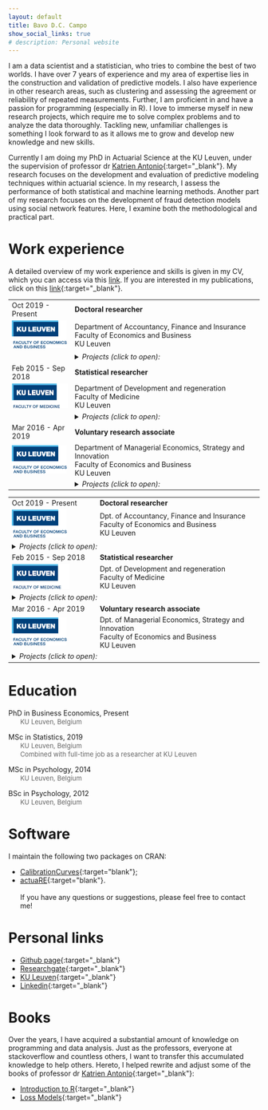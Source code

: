 ```yaml
---
layout: default
title: Bavo D.C. Campo
show_social_links: true
# description: Personal website
---
```

I am a data scientist and a statistician, who tries to combine the best of two worlds. I have over 7 years of experience and my area of expertise lies in the construction and validation of predictive models. I also have experience in other research areas, such as clustering and assessing the agreement or reliability of repeated measurements. Further, I am proficient in and have a passion for programming (especially in R). I love to immerse myself in new research projects, which require me to solve complex problems and to analyze the data thoroughly. Tackling new, unfamiliar challenges is something I look forward to as it allows me to grow and develop new knowledge and new skills.

Currently I am doing my PhD in Actuarial Science at the KU Leuven, under the supervision of professor dr [Katrien Antonio](https://katrienantonio.github.io/){:target="_blank"}. My research focuses on the development and evaluation of predictive modeling techniques within actuarial science. In my research, I assess the performance of both statistical and machine learning methods. Another part of my research focuses on the development of fraud detection models using social network features. Here, I examine both the methodological and practical part.


# Work experience
A detailed overview of my work experience and skills is given in my CV, which you can access via this [link](./CV/CurriculumVitaeCampoBavoGithub20230124.pdf). If you are interested in my publications, click on this [link](https://lirias.kuleuven.be/cv?Username=U0095171){:target="_blank"}.

<table id="desktop-only" style="text-align: left; width: 100%;border:0;table-layout:fixed">
  <col width="25%" />
  <col width="75%" />
  <tbody>
    <tr>
      <td style="border:0">
      Oct 2019 - Present
      </td>
      <td style="border:0">
      <b>Doctoral researcher</b>
      </td>
    </tr>
    <tr>
      <td style="border:0">
      <a href="https://feb.kuleuven.be/eng/home" target="_blank"><img src="/img/KULFEBAdj.png" width="110px" height="56px"/></a>
      </td>
      <td style="border:0">
      Department of Accountancy, Finance and Insurance<br>
      Faculty of Economics and Business<br>
      KU Leuven
      </td>
    </tr>
    <tr>
      <td style="border:0">
      </td>
      <td style="border:0">
      <details>
      	<summary><i>Projects (click to open):</i></summary>
        My PhD was part of a collaboration between the KU Leuven and a Belgian insurance company. I took responsibility for translating the insurance company's research question into an analysis plan as well as for planning, organizing, programming, executing and analyzing the research. Further, I communicated the research findings in a clear and concise way to the company at regular intervals. The main projects that I worked on are:
        <ul max-width=70px>
          <li>workers' compensation insurance:
            <ol class="square">
              <li>constructed an algorithm to reduce hierarchically structured categorical variables to their essence;</li>
              <li>developed a workflow for the construction and validation of prediction models when both subject-specific and hierarchically structured categorical variables are available. </li>
            </ol>
          </li>
          <li>fraud detection:
            <ol class="square">
              <li>development of a simulation engine to develop and to evaluate insurance fraud detection strategies.</li>
            </ol>
          </li>
        </ul>
      </details>
      </td>
    </tr>
    <tr>
      <td style="border:0">
      Feb 2015 - Sep 2018
      </td>
      <td style="border:0">
      <b>Statistical researcher</b>
      </td>
    </tr>
    <tr>
      <td style="border:0">
      <a href="https://med.kuleuven.be/en" target="_blank"><img src="/img/KULMedicineAdj.png" width="115px" height="50px"/></a>
      </td>
      <td style="border:0">
      Department of Development and regeneration<br>
      Faculty of Medicine<br>
      KU Leuven
      </td>
    </tr>
    <tr>
      <td style="border:0">
      </td>
      <td style="border:0">
      <details>
      	<summary><i>Projects (click to open):</i></summary>
        I was part of the statistical unit of the IOTA group. I conducted the statistical analyses, documented, presented and discussed the results with the multidisciplinary team. Additionally, I took responsibility for managing and encrypting the databases as well as for developing (statistical) software to facilitate our research. I worked on numerous projects, which can best be summarized as follows:
        <ul max-width=70px>
          <li>clinical research:
            <ol class="square">
              <li>examining relation patient characteristics and tumour type;</li>
              <li>agreement and reliability of ultrasound measures, of clinical blood and urine tests; </li>
              <li>evaluation and (external) validation of clinical prediction models.</li>
            </ol>
          </li>
          <li>methodological research: </li>
            <ol class="square">
              <li>evaluation of performance measures assessing discrimination and calibration;</li>
              <li>examining the effect of shrinkage methods on predictive performance.</li>
            </ol>
          <li>database management:
            <ol class="square">
              <li>detection and cleaning of inconsistencies;</li>
              <li>data wrangling;</li>
              <li>merging data from different hospitals to create the main database;</li>
            </ol>
          </li>
          <li>development of statistical software:</li>
            <ol class="square">
              <li>to manage the database;</li>
              <li>assessing agreement and reliability;</li>
              <li>to assess the model's predictive performance;</li>
              <li>to encrypt the database and software-specific data files.</li>
            </ol>
        </ul>
      </details>
      </td>
    </tr>
    <tr>
      <td style="border:0">
      Mar 2016 - Apr 2019
      </td>
      <td style="border:0">
      <b>Voluntary research associate</b>
      </td>
    </tr>
    <tr>
      <td style="border:0">
      <a href="https://feb.kuleuven.be/eng/home" target="_blank"><img src="/img/KULFEBAdj.png" width="110px" height="56px"/></a>
      </td>
      <td style="border:0">
      Department of Managerial Economics, Strategy and Innovation<br>
      Faculty of Economics and Business<br>
      KU Leuven
      </td>
    </tr>
    <tr>
      <td style="border:0">
      </td>
      <td style="border:0">
      <details>
      	<summary><i>Projects (click to open):</i></summary>
        I worked as a consulting statistical researcher on (confidential) projects for the private sector. My main tasks were to perform the statistical analysis and to report the research findings to the company.
      </details>
      </td>
    </tr>
  </tbody>
</table>

<table id="mobile-only" style="text-align: left; width: 100%;border:0;table-layout:fixed">
  <col width="35%" />
  <col width="65%" />
  <tbody>
    <tr>
      <td style="border:0">
      Oct 2019 - Present
      </td>
      <td style="border:0">
      <b>Doctoral researcher</b>
      </td>
    </tr>
    <tr>
      <td style="border:0">
      <a href="https://feb.kuleuven.be/eng/home" target="_blank"><img src="/img/KULFEBAdj.png" width="110px" height="56px"/></a>
      </td>
      <td style="border:0">
      Dpt. of Accountancy, Finance and Insurance<br>
      Faculty of Economics and Business<br>
      KU Leuven
      </td>
    </tr>
    <tr>
      <td colspan="2" style="border:0">
      <details>
      	<summary><i>Projects (click to open):</i></summary>
        My PhD was part of a collaboration between the KU Leuven and a Belgian insurance company. I took responsibility for translating the insurance company's research question into an analysis plan as well as for planning, organizing, programming, executing and analyzing the research. Further, I communicated the research findings in a clear and concise way to the company at regular intervals. The main projects that I worked on are:
        <ul max-width=70px>
          <li>workers' compensation insurance:
            <ol class="square">
              <li>constructed an algorithm to reduce hierarchically structured categorical variables to their essence;</li>
              <li>developed a workflow for the construction and validation of prediction models when both subject-specific and hierarchically structured categorical variables are available. </li>
            </ol>
          </li>
          <li>fraud detection:
            <ol class="square">
              <li>development of a simulation engine to develop and to evaluate insurance fraud detection strategies.</li>
            </ol>
          </li>
        </ul>
      </details>
      </td>
    </tr>
    <tr>
      <td style="border:0">
      Feb 2015 - Sep 2018
      </td>
      <td style="border:0">
      <b>Statistical researcher</b>
      </td>
    </tr>
    <tr>
      <td style="border:0">
      <a href="https://med.kuleuven.be/en" target="_blank"><img src="/img/KULMedicineAdj.png" width="115px" height="50px"/></a>
      </td>
      <td style="border:0">
      Dpt. of Development and regeneration<br>
      Faculty of Medicine<br>
      KU Leuven
      </td>
    </tr>
    <tr>
      <td colspan="2" style="border:0">
      <details>
      	<summary><i>Projects (click to open):</i></summary>
        I was part of the statistical unit of the IOTA group. I conducted the statistical analyses, documented, presented and discussed the results with the multidisciplinary team. Additionally, I took responsibility for managing and encrypting the databases as well as for developing (statistical) software to facilitate our research. I worked on numerous projects, which can best be summarized as follows:
        <ul max-width=70px>
          <li>clinical research:
            <ol class="square">
              <li>examining relation patient characteristics and tumour type;</li>
              <li>agreement and reliability of ultrasound measures, of clinical blood and urine tests; </li>
              <li>evaluation and (external) validation of clinical prediction models.</li>
            </ol>
          </li>
          <li>methodological research: </li>
            <ol class="square">
              <li>evaluation of performance measures assessing discrimination and calibration;</li>
              <li>examining the effect of shrinkage methods on predictive performance.</li>
            </ol>
          <li>database management:
            <ol class="square">
              <li>detection and cleaning of inconsistencies;</li>
              <li>data wrangling;</li>
              <li>merging data from different hospitals to create the main database;</li>
            </ol>
          </li>
          <li>development of statistical software:</li>
            <ol class="square">
              <li>to manage the database;</li>
              <li>assessing agreement and reliability;</li>
              <li>to assess the model's predictive performance;</li>
              <li>to encrypt the database and software-specific data files.</li>
            </ol>
        </ul>
      </details>
      </td>
    </tr>
    <tr>
      <td style="border:0">
      Mar 2016 - Apr 2019
      </td>
      <td style="border:0">
      <b>Voluntary research associate</b>
      </td>
    </tr>
    <tr>
      <td style="border:0">
      <a href="https://feb.kuleuven.be/eng/home" target="_blank"><img src="/img/KULFEBAdj.png" width="110px" height="56px"/></a>
      </td>
      <td style="border:0">
      Dpt. of Managerial Economics, Strategy and Innovation<br>
      Faculty of Economics and Business<br>
      KU Leuven
      </td>
    </tr>
    <tr>
      <td colspan="2" style="border:0">
      <details>
      	<summary><i>Projects (click to open):</i></summary>
        I worked as a consulting statistical researcher on (confidential) projects for the private sector. My main tasks were to perform the statistical analysis and to report the research findings to the company.
      </details>
      </td>
    </tr>
  </tbody>
</table>

# Education
<i class="fa fa-graduation-cap fa" style="color:black"></i> PhD in Business Economics, Present
<br> &nbsp;&nbsp;&nbsp;&nbsp;&nbsp; <font size="2" style="color:#00000099"> KU Leuven, Belgium</font>

<i class="fa fa-graduation-cap fa" style="color:black"></i> MSc in Statistics, 2019
<br> &nbsp;&nbsp;&nbsp;&nbsp;&nbsp; <font size="2" style="color:#00000099"> KU Leuven, Belgium</font>
<br> &nbsp;&nbsp;&nbsp;&nbsp;&nbsp; <font size="2" style="color:#00000099"> Combined with full-time job as a researcher at KU Leuven	</font>

<i class="fa fa-graduation-cap fa" style="color:black"></i> MSc in Psychology, 2014
<br> &nbsp;&nbsp;&nbsp;&nbsp;&nbsp; <font size="2" style="color:#00000099"> KU Leuven, Belgium</font>

<i class="fa fa-graduation-cap fa" style="color:black"></i> BSc in Psychology, 2012
<br> &nbsp;&nbsp;&nbsp;&nbsp;&nbsp; <font size="2" style="color:#00000099"> KU Leuven, Belgium</font>

# Software
I maintain the following two packages on CRAN:
* [CalibrationCurves](https://cran.r-project.org/package=CalibrationCurves){:target="blank"};
* [actuaRE](https://cran.r-project.org/package=actuaRE){:target="blank"}.
<br><br>
If you have any questions or suggestions, please feel free to contact me!

# Personal links
* [Github page](https://github.com/BavoDC){:target="_blank"}
* [Researchgate](https://www.researchgate.net/profile/Bavo-De-Cock){:target="_blank"}
* [KU Leuven](https://www.kuleuven.be/wieiswie/nl/person/00095171){:target="_blank"}
* [Linkedin](https://be.linkedin.com/in/bavo-de-cock-campo-584087b6){:target="_blank"}

# Books
Over the years, I have acquired a substantial amount of knowledge on programming and data analysis. Just as the professors, everyone at stackoverflow and countless others, I want to transfer this accumulated knowledge to help others. Hereto, I helped rewrite and adjust some of the books of professor dr [Katrien Antonio](https://katrienantonio.github.io/){:target="_blank"}:
* [Introduction to R](./intro-R-book_RawFiles){:target="_blank"}
* [Loss Models](./Loss-Models){:target="_blank"}
